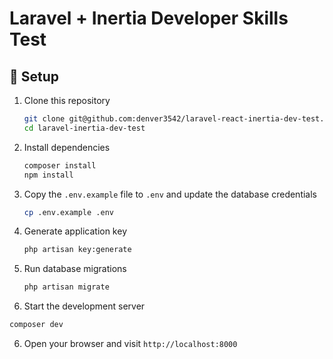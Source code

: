 # Laravel + Inertia Developer Skills Test

## 🚀 Setup

1. Clone this repository
    ```bash
    git clone git@github.com:denver3542/laravel-react-inertia-dev-test.git
    cd laravel-inertia-dev-test
    ```
2. Install dependencies
    ```bash
    composer install
    npm install
    ```
3. Copy the `.env.example` file to `.env` and update the database credentials
    ```bash
    cp .env.example .env
    ```
4. Generate application key
    ```bash
    php artisan key:generate
    ```
5. Run database migrations

    ```bash
    php artisan migrate
    ```

6. Start the development server

```bash
composer dev
```

6. Open your browser and visit `http://localhost:8000`
